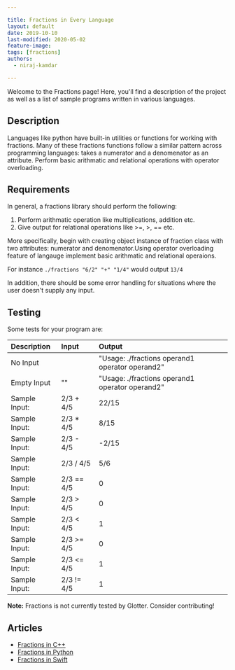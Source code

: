 ```yaml
---

title: Fractions in Every Language
layout: default
date: 2019-10-10
last-modified: 2020-05-02
feature-image:
tags: [fractions]
authors:
  - niraj-kamdar

---
```


Welcome to the Fractions page! Here, you'll find a description of the project as well as a list of sample programs written in various languages.

## Description

Languages like python have built-in utilities or functions for working with fractions.
Many of these fractions functions follow a similar pattern across programming languages: 
takes a numerator and a denomenator as an attribute.
Perform basic arithmatic and relational operations with operator overloading.


## Requirements

In general, a fractions library should perform the following:

1. Perform arithmatic operation like multiplications, addition etc.
2. Give output for relational operations like >=, >, == etc.

More specifically, begin with creating object instance of fraction class with two attributes:
numerator and denomenator.Using operator overloading feature of langauge implement basic arithmatic
and relational operaions.

For instance `./fractions "6/2" "+" "1/4"` would output `13/4`

In addition, there should be some error handling for situations where the user
doesn't supply any input.


## Testing

Some tests for your program are:

| Description | Input | Output |
| :---------- | :---- | :----- |
| No Input                    |      | "Usage: ./fractions operand1 operator operand2" |
| Empty Input                 | ""   | "Usage: ./fractions operand1 operator operand2" |
| Sample Input: | 2/3 + 4/5 | 22/15 |
| Sample Input: | 2/3 * 4/5  | 8/15 |
| Sample Input: | 2/3 - 4/5  | -2/15 |
| Sample Input: | 2/3 / 4/5  | 5/6 |
| Sample Input: | 2/3 == 4/5 | 0 |
| Sample Input: | 2/3 > 4/5 | 0 |
| Sample Input: | 2/3 < 4/5 | 1 |
| Sample Input: | 2/3 >= 4/5 | 0 |
| Sample Input: | 2/3 <= 4/5 | 1 |
| Sample Input: | 2/3 != 4/5 | 1 |


**Note:** Fractions is not currently tested by Glotter. Consider contributing!

## Articles

- [Fractions in C++](https://sampleprograms.io/projects/fractions/c-plus-plus)
- [Fractions in Python](https://sampleprograms.io/projects/fractions/python)
- [Fractions in Swift](https://sampleprograms.io/projects/fractions/swift)